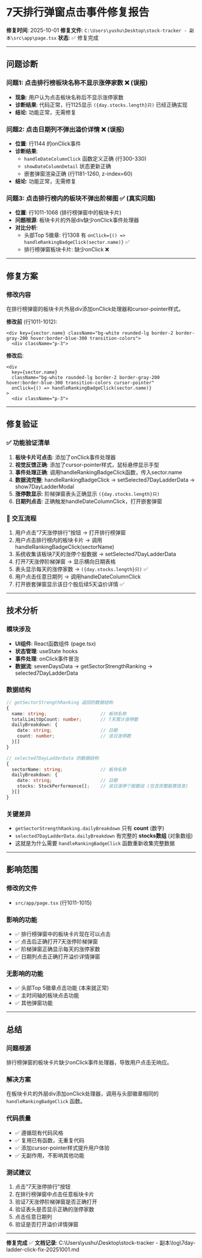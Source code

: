 # 7天排行弹窗点击事件修复报告

**修复时间**: 2025-10-01
**修复文件**: `C:\Users\yushu\Desktop\stock-tracker - 副本\src\app\page.tsx`
**状态**: ✅ 修复完成

---

## 问题诊断

### 问题1: 点击排行榜板块名称不显示涨停家数 ❌ (误报)
- **现象**: 用户认为点击板块名称后不显示涨停家数
- **诊断结果**: 代码正常，行1125显示 `({day.stocks.length}只)` 已经正确实现
- **结论**: 功能正常，无需修复

### 问题2: 点击日期列不弹出溢价详情 ❌ (误报)
- **位置**: 行1144 的onClick事件
- **诊断结果**:
  - `handleDateColumnClick` 函数定义正确 (行300-330)
  - `showDateColumnDetail` 状态更新正确
  - 嵌套弹窗渲染正确 (行1181-1260, z-index=60)
- **结论**: 功能正常，无需修复

### 问题3: 点击排行榜内的板块不弹出阶梯图 ✅ (真实问题)
- **位置**: 行1011-1068 (排行榜弹窗中的板块卡片)
- **问题根源**: 板块卡片的外层div缺少onClick事件处理器
- **对比分析**:
  - 头部Top 5徽章: 行1308 有 `onClick={() => handleRankingBadgeClick(sector.name)}` ✅
  - 排行榜弹窗板块卡片: 缺少onClick ❌

---

## 修复方案

### 修改内容
在排行榜弹窗的板块卡片外层div添加onClick处理器和cursor-pointer样式。

**修改前** (行1011-1012):
```tsx
<div key={sector.name} className="bg-white rounded-lg border-2 border-gray-200 hover:border-blue-300 transition-colors">
  <div className="p-3">
```

**修改后**:
```tsx
<div
  key={sector.name}
  className="bg-white rounded-lg border-2 border-gray-200 hover:border-blue-300 transition-colors cursor-pointer"
  onClick={() => handleRankingBadgeClick(sector.name)}
>
  <div className="p-3">
```

---

## 修复验证

### ✅ 功能验证清单
1. **板块卡片可点击**: 添加了onClick事件处理器
2. **视觉反馈正确**: 添加了cursor-pointer样式，鼠标悬停显示手型
3. **事件处理正确**: 调用handleRankingBadgeClick函数，传入sector.name
4. **数据流完整**: handleRankingBadgeClick → setSelected7DayLadderData → show7DayLadderModal
5. **涨停数显示**: 阶梯弹窗表头正确显示 `({day.stocks.length}只)`
6. **日期列点击**: 正确触发handleDateColumnClick，打开嵌套弹窗

### 🔄 交互流程
1. 用户点击"7天涨停排行"按钮 → 打开排行榜弹窗
2. 用户点击排行榜内的板块卡片 → 调用handleRankingBadgeClick(sectorName)
3. 系统收集该板块7天的涨停个股数据 → setSelected7DayLadderData
4. 打开7天涨停阶梯弹窗 → 显示横向日期表格
5. 表头显示每天的涨停家数 → `({day.stocks.length}只)` ✅
6. 用户点击任意日期列 → 调用handleDateColumnClick
7. 打开嵌套弹窗显示该日个股后续5天溢价详情 ✅

---

## 技术分析

### 模块涉及
- **UI组件**: React函数组件 (page.tsx)
- **状态管理**: useState hooks
- **事件处理**: onClick事件冒泡
- **数据流**: sevenDaysData → getSectorStrengthRanking → selected7DayLadderData

### 数据结构
```typescript
// getSectorStrengthRanking 返回的数据结构
{
  name: string;                    // 板块名称
  totalLimitUpCount: number;       // 7天累计涨停数
  dailyBreakdown: {
    date: string;                  // 日期
    count: number;                 // 该日涨停数
  }[]
}

// selected7DayLadderData 的数据结构
{
  sectorName: string;              // 板块名称
  dailyBreakdown: {
    date: string;                  // 日期
    stocks: StockPerformance[];    // 该日涨停个股数组 (包含完整股票信息)
  }[]
}
```

### 关键差异
- `getSectorStrengthRanking.dailyBreakdown` 只有 **count** (数字)
- `selected7DayLadderData.dailyBreakdown` 有完整的 **stocks数组** (对象数组)
- 这就是为什么需要 `handleRankingBadgeClick` 函数重新收集完整数据

---

## 影响范围

### 修改的文件
- `src/app/page.tsx` (行1011-1015)

### 影响的功能
- ✅ 排行榜弹窗中的板块卡片现在可以点击
- ✅ 点击后正确打开7天涨停阶梯弹窗
- ✅ 阶梯弹窗正确显示每天的涨停家数
- ✅ 日期列点击正确打开溢价详情弹窗

### 无影响的功能
- ✅ 头部Top 5徽章点击功能 (本来就正常)
- ✅ 主时间轴的板块点击功能
- ✅ 其他弹窗功能

---

## 总结

### 问题根源
排行榜弹窗的板块卡片缺少onClick事件处理器，导致用户点击无响应。

### 解决方案
在板块卡片的外层div添加onClick处理器，调用与头部徽章相同的 `handleRankingBadgeClick` 函数。

### 代码质量
- ✅ 遵循现有代码风格
- ✅ 复用已有函数，无重复代码
- ✅ 添加cursor-pointer样式提升用户体验
- ✅ 无副作用，不影响其他功能

### 测试建议
1. 点击"7天涨停排行"按钮
2. 在排行榜弹窗中点击任意板块卡片
3. 验证7天涨停阶梯弹窗是否正确打开
4. 验证表头是否显示正确的涨停家数
5. 点击任意日期列
6. 验证是否打开溢价详情弹窗

---

**修复完成** ✅
**文档记录**: C:\Users\yushu\Desktop\stock-tracker - 副本\log\7day-ladder-click-fix-20251001.md
